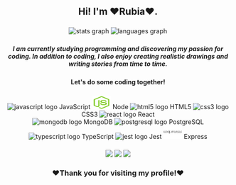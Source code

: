 <h2 align="center">Hi! I'm ❤️Rubia❤️. </h2>
  
###

<div align="center">
  <img src="https://github-readme-stats.vercel.app/api?hide_title=false&hide_rank=false&show_icons=true&include_all_commits=true&count_private=true&disable_animations=false&theme=dracula&locale=en&hide_border=false&username=RubsRafa" height="150" alt="stats graph"  />
  <img src="https://github-readme-stats.vercel.app/api/top-langs?locale=en&hide_title=false&layout=compact&card_width=320&langs_count=5&theme=dracula&hide_border=false&username=RubsRafa" height="150" alt="languages graph"  />
</div>

  ###
  <div align="center">
    <h5>I am currently studying programming and discovering my passion for coding. In addition to coding, I also enjoy creating realistic drawings and writing stories from time to time. </h5>
    <h4>Let's do some coding together!<h4>
</div>
  
###

<div align="center" display="flex">
  <div>
    <img src="https://cdn.jsdelivr.net/gh/devicons/devicon/icons/javascript/javascript-original.svg" height="30" width="42" alt="javascript logo"  /> JavaScript
    <img src="https://raw.githubusercontent.com/devicons/devicon/1119b9f84c0290e0f0b38982099a2bd027a48bf1/icons/nodejs/nodejs-original.svg" height="30" width="42" alt="node logo"  /> Node
    <img src="https://cdn.jsdelivr.net/gh/devicons/devicon/icons/html5/html5-original.svg" height="30" width="42" alt="html5 logo"  /> HTML5
    <img src="https://cdn.jsdelivr.net/gh/devicons/devicon/icons/css3/css3-original.svg" height="30" width="42" alt="css3 logo"  /> CSS3
    <img src="https://cdn.jsdelivr.net/gh/devicons/devicon/icons/react/react-original.svg" height="30" width="42" alt="react logo" /> React
  </div>
  <div>
    <img src="https://cdn.jsdelivr.net/gh/devicons/devicon/icons/mongodb/mongodb-original.svg" height="30" width="42" alt="mongodb logo" /> MongoDB
    <img src="https://cdn.jsdelivr.net/gh/devicons/devicon/icons/postgresql/postgresql-original.svg" height="30" width="42" alt="postgresql logo" /> PostgreSQL
    <img src="https://cdn.jsdelivr.net/gh/devicons/devicon/icons/typescript/typescript-original.svg" height="30" width="42" alt="typescript logo" /> TypeScript
    <img src="https://cdn.jsdelivr.net/gh/devicons/devicon/icons/jest/jest-plain.svg" height="30" width="42" alt="jest logo" /> Jest
    <img src="https://raw.githubusercontent.com/devicons/devicon/1119b9f84c0290e0f0b38982099a2bd027a48bf1/icons/express/express-original-wordmark.svg" height="30" width="42" alt="express logo" /> Express
    </div>
</div>

###

<div align="center">
  <img height="200" src="https://media.tenor.com/BEOxvLPpuzsAAAAd/cachorro-sonso.gif" />
  <img height="200" src="https://media.tenor.com/LGHg3qvEKJgAAAAd/funny-animals-animals.gif"  />
  <img height="200" src="https://media.tenor.com/1O-ZWP4-g28AAAAM/lost-confused.gif" />
</div>

###
<div align="center">
      <h3>❤️Thank you for visiting my profile!❤️ </h3>
      </div> 
  
<br clear="both">

###
